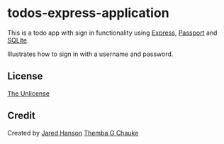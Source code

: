# todos-express-application

This is a todo app with sign in functionality using
[Express](https://expressjs.com/), [Passport](https://www.passportjs.org/) and
[SQLite](https://www.sqlite.org/).

  Illustrates how to sign in with a username and password.

## License

[The Unlicense](https://opensource.org/licenses/unlicense)

## Credit

Created by 
[Jared Hanson](https://www.jaredhanson.me/)
[Themba G Chauke](https://themba.onrender.com/)
